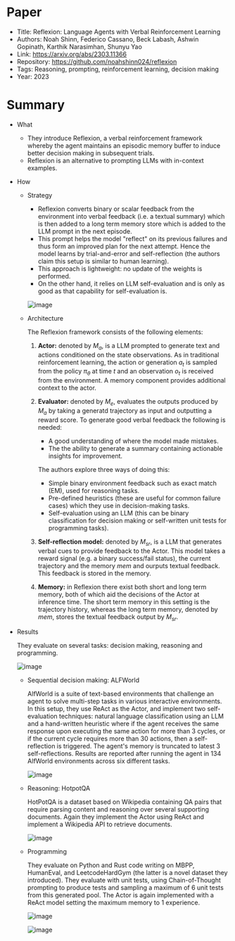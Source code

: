 # Paper

- Title: Reflexion: Language Agents with Verbal Reinforcement Learning
- Authors: Noah Shinn, Federico Cassano, Beck Labash, Ashwin Gopinath, Karthik Narasimhan, Shunyu Yao
- Link: https://arxiv.org/abs/2303.11366
- Repository: https://github.com/noahshinn024/reflexion
- Tags: Reasoning, prompting, reinforcement learning, decision making
- Year: 2023

# Summary

- What
  
  - They introduce Reflexion, a verbal reinforcement framework whereby the agent maintains an episodic memory buffer to induce better decision making in subsequent trials.
  - Reflexion is an alternative to prompting LLMs with in-context examples.

- How

  - Strategy
    - Reflexion converts binary or scalar feedback from the environment into verbal feedback (i.e. a textual summary) which is then added to a long term memory store which is added to the LLM prompt in the next episode.
    - This prompt helps the model "reflect" on its previous failures and thus form an improved plan for the next attempt. Hence the model learns by trial-and-error and self-reflection (the authors claim this setup is similar to human learning).
    - This approach is lightweight: no update of the weights is performed.
    - On the other hand, it relies on LLM self-evaluation and is only as good as that capability for self-evaluation is.
   
    ![image](https://github.com/lisaalaz/papers/assets/89645136/20946a61-9b37-4702-b681-68ca5fb869f2)
  
  - Architecture

    The Reflexion framework consists of the following elements:
    1) __Actor:__ denoted by $M_a$, is a LLM prompted to generate text and actions conditioned on the state observations. As in traditional reinforcement learning, the action or generation $a_t$ is sampled from the policy $\pi_\theta$ at time $t$ and an observation $o_t$ is received from the environment. A memory component provides additional context to the actor.
    2) __Evaluator:__ denoted by $M_e$, evaluates the outputs produced by $M_a$ by taking a generatd trajectory as input and outputting a reward score. To generate good verbal feedback the following is needed:
       - A good understanding of where the model made mistakes.
       - The the ability to generate a summary containing actionable insights for improvement.
  
        The authors explore three ways of doing this:
       - Simple binary environment feedback such as exact match (EM), used for reasoning tasks.
       - Pre-defined heuristics (these are useful for common failure cases) which they use in decision-making tasks.
       - Self-evaluation using an LLM (this can be binary classification for decision making or self-written unit tests for programming tasks).
    3) __Self-reflection model:__ denoted by $M_{sr}$, is a LLM that generates verbal cues to provide feedback to the Actor. This model takes a reward signal (e.g. a binary success/fail status), the current trajectory and the memory $mem$ and ourputs textual feedback. This feedback is stored in the memory.
    4) __Memory:__ in Reflexion there exist both short and long term memory, both of which aid the decisions of the Actor at inference time. The short term memory in this setting is the trajectory history, whereas the long term memory, denoted by $mem$, stores the textual feedback output by $M_{sr}$.
    

- Results

  They evaluate on several tasks: decision making, reasoning and programming.
  
  ![image](https://github.com/lisaalaz/papers/assets/89645136/23f45dc3-47e6-4bcf-9163-b28ae241e2a9)
  
  - Sequential decision making: ALFWorld

    AlfWorld is a suite of text-based environments that challenge an agent to solve multi-step tasks in various interactive environments. In this setup, they use ReAct as the Actor, and implement two self-evaluation techniques: natural language classification using an LLM and a
    hand-written heuristic where if the agent receives the same response upon executing the same action for more than 3 cycles, or if the current cycle requires more than 30 actions, then a self-reflection is triggered. The agent's memory is truncated to latest 3 self-reflections. Results are reported after running the agent in 134 AlfWorld environments across six different tasks.

     ![image](https://github.com/lisaalaz/papers/assets/89645136/1fdc1c03-4b7b-499d-baf8-72b625b9191a)

  - Reasoning: HotpotQA

    HotPotQA is a dataset based on Wikipedia containing QA pairs that require parsing content and reasoning over several supporting documents. Again they implement the Actor using ReAct and implement a Wikipedia API to retrieve documents.

    ![image](https://github.com/lisaalaz/papers/assets/89645136/856d0223-4eb3-4b36-a370-38d5d2bcf6fa)

  - Programming

    They evaluate on Python and Rust code writing on MBPP, HumanEval, and LeetcodeHardGym (the latter is a novel dataset they introduced). They evaluate with unit tests, using Chain-of-Thought prompting to produce tests and sampling a maximum of 6 unit tests from this generated pool. The Actor is again implemented with a ReAct model setting the maximum memory to 1 experience.
  
    ![image](https://github.com/lisaalaz/papers/assets/89645136/8cf3a48a-7320-4450-a658-1e876edd6cb2)

    ![image](https://github.com/lisaalaz/papers/assets/89645136/6ddac17b-b20a-4040-9ec8-dc9b55141df3)

